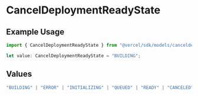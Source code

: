 # CancelDeploymentReadyState

## Example Usage

```typescript
import { CancelDeploymentReadyState } from "@vercel/sdk/models/canceldeploymentop.js";

let value: CancelDeploymentReadyState = "BUILDING";
```

## Values

```typescript
"BUILDING" | "ERROR" | "INITIALIZING" | "QUEUED" | "READY" | "CANCELED"
```